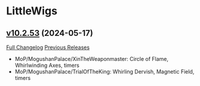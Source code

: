 # LittleWigs

## [v10.2.53](https://github.com/BigWigsMods/LittleWigs/tree/v10.2.53) (2024-05-17)
[Full Changelog](https://github.com/BigWigsMods/LittleWigs/compare/v10.2.52...v10.2.53) [Previous Releases](https://github.com/BigWigsMods/LittleWigs/releases)

- MoP/MogushanPalace/XinTheWeaponmaster: Circle of Flame, Whirlwinding Axes, timers  
- MoP/MogushanPalace/TrialOfTheKing: Whirling Dervish, Magnetic Field, timers  
